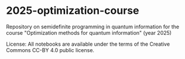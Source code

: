 # 2025-optimization-course
Repository on semidefinite programming in quantum information for the course "Optimization methods for quantum information" (year 2025)














License:
All notebooks are available under the terms of the Creative Commons CC-BY 4.0 public license.
